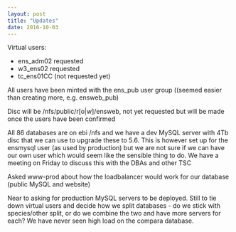 ```yaml
---
layout: post
title: "Updates"
date: 2016-10-03
---
```


Virtual users:
- ens_adm02 requested
- w3_ens02 requested
- tc_ens01CC (not requested yet)

All users have been minted with the ens_pub user group ((seemed easier than creating more, e.g. ensweb_pub)

Disc will be /nfs/public/r[o|w]/ensweb, not yet requested but will be made once the users have been confirmed 

All 86 databases are on ebi /nfs and we have a dev MySQL server with 4Tb disc that we can use to upgrade these to 5.6. This is however set up for the ensmysql user (as used by production) but we are not sure if we can have our own user which would seem like the sensible thing to do. We have a meeting on Friday to discuss this with the DBAs and other TSC 

Asked www-prod about how the loadbalancer would work for our database (public MySQL and website)

Near to asking for production MySQL servers to be deployed. Still to tie down virtual users and decide how we split databases - do we stick with species/other split, or do we combine the two and have more servers for each? We have never seen high load on the compara database.

